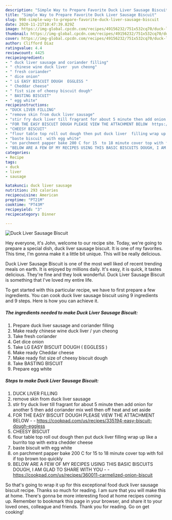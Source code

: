 ```yaml
---
description: "Simple Way to Prepare Favorite Duck Liver Sausage Biscuit"
title: "Simple Way to Prepare Favorite Duck Liver Sausage Biscuit"
slug: 998-simple-way-to-prepare-favorite-duck-liver-sausage-biscuit
date: 2020-11-21T10:47:39.829Z
image: https://img-global.cpcdn.com/recipes/49156232/751x532cq70/duck-liver-sausage-biscuit-recipe-main-photo.jpg
thumbnail: https://img-global.cpcdn.com/recipes/49156232/751x532cq70/duck-liver-sausage-biscuit-recipe-main-photo.jpg
cover: https://img-global.cpcdn.com/recipes/49156232/751x532cq70/duck-liver-sausage-biscuit-recipe-main-photo.jpg
author: Clifford Diaz
ratingvalue: 4.4
reviewcount: 4425
recipeingredient:
- " duck liver sausage and coriander filling"
- " chinese wine duck liver  yun cheong"
- " fresh coriander"
- " dice onion"
- " LG EASY BISCUIT DOUGH  EGGLESS "
- " Cheddar cheese"
- " fist size of cheesy biscuit dough"
- " BASTING BISCUIT"
- " egg white"
recipeinstructions:
- "DUCK LIVER FILLING"
- "remove skin from duck liver sausage"
- "stir fry duck liver till fragrant for about 5 minute then add onion for another 5 then add coriander mix well then off heat and set aside"
- "FOR THE EASY BISCUIT DOUGH PLEASE VIEW THE ATTACHMENT BELOW  https://cookpad.com/us/recipes/335194-easy-biscuit-dough-eggless"
- "CHEESY BISCUIT"
- "flour table top roll out dough then put duck liver  filling wrap up like a burrito top with  extra chedder cheese"
- "baste biscuit  with egg white"
- "on parchment papper bake 200 C for 15  to 18 minute cover top with foil if top brown too quickly"
- "BELOW ARE A FEW OF MY RECIPES USING THIS BASIC BISCUITS DOUGH, I AM GLAD TO SHARE WITH YOU  https://cookpad.com/us/recipes/360011-carmelized-onion-biscuit"
categories:
- Recipe
tags:
- duck
- liver
- sausage

katakunci: duck liver sausage 
nutrition: 293 calories
recipecuisine: American
preptime: "PT21M"
cooktime: "PT43M"
recipeyield: "3"
recipecategory: Dinner

---
```



![Duck Liver Sausage Biscuit](https://img-global.cpcdn.com/recipes/49156232/751x532cq70/duck-liver-sausage-biscuit-recipe-main-photo.jpg)

Hey everyone, it's John, welcome to our recipe site. Today, we're going to prepare a special dish, duck liver sausage biscuit. It is one of my favorites. This time, I'm gonna make it a little bit unique. This will be really delicious.

Duck Liver Sausage Biscuit is one of the most well liked of recent trending meals on earth. It is enjoyed by millions daily. It's easy, it is quick, it tastes delicious. They're fine and they look wonderful. Duck Liver Sausage Biscuit is something that I've loved my entire life.




To get started with this particular recipe, we have to first prepare a few ingredients. You can cook duck liver sausage biscuit using 9 ingredients and 9 steps. Here is how you can achieve it.

<!--inarticleads1-->

##### The ingredients needed to make Duck Liver Sausage Biscuit:

1. Prepare  duck liver sausage and coriander filling
1. Make ready  chinese wine duck liver / yun cheong
1. Take  fresh coriander
1. Get  dice onion
1. Take  LG EASY BISCUIT DOUGH ( EGGLESS )
1. Make ready  Cheddar cheese
1. Make ready  fist size of cheesy biscuit dough
1. Take  BASTING BISCUIT
1. Prepare  egg white




<!--inarticleads2-->

##### Steps to make Duck Liver Sausage Biscuit:

1. DUCK LIVER FILLING
1. remove skin from duck liver sausage
1. stir fry duck liver till fragrant for about 5 minute then add onion for another 5 then add coriander mix well then off heat and set aside
1. FOR THE EASY BISCUIT DOUGH PLEASE VIEW THE ATTACHMENT BELOW -  - https://cookpad.com/us/recipes/335194-easy-biscuit-dough-eggless
1. CHEESY BISCUIT
1. flour table top roll out dough then put duck liver  filling wrap up like a burrito top with  extra chedder cheese
1. baste biscuit  with egg white
1. on parchment papper bake 200 C for 15  to 18 minute cover top with foil if top brown too quickly
1. BELOW ARE A FEW OF MY RECIPES USING THIS BASIC BISCUITS DOUGH, I AM GLAD TO SHARE WITH YOU -  - https://cookpad.com/us/recipes/360011-carmelized-onion-biscuit




So that's going to wrap it up for this exceptional food duck liver sausage biscuit recipe. Thanks so much for reading. I am sure that you will make this at home. There's gonna be more interesting food at home recipes coming up. Remember to bookmark this page in your browser, and share it to your loved ones, colleague and friends. Thank you for reading. Go on get cooking!
